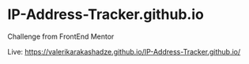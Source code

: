 # IP-Address-Tracker.github.io
Challenge from FrontEnd Mentor


Live: https://valerikarakashadze.github.io/IP-Address-Tracker.github.io/
